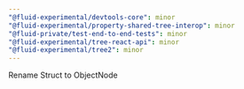 ```yaml
---
"@fluid-experimental/devtools-core": minor
"@fluid-experimental/property-shared-tree-interop": minor
"@fluid-private/test-end-to-end-tests": minor
"@fluid-experimental/tree-react-api": minor
"@fluid-experimental/tree2": minor
---
```


Rename Struct to ObjectNode

